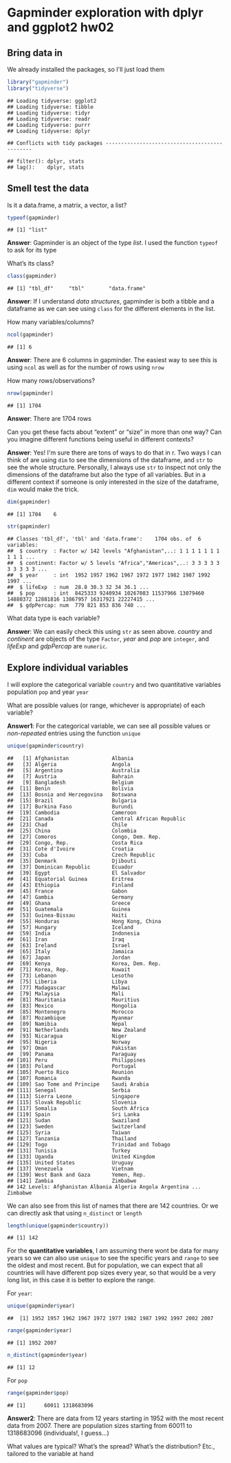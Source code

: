 Gapminder exploration with dplyr and ggplot2 hw02
================

Bring data in
-------------

We already installed the packages, so I'll just load them

``` r
library("gapminder")
library("tidyverse")
```

    ## Loading tidyverse: ggplot2
    ## Loading tidyverse: tibble
    ## Loading tidyverse: tidyr
    ## Loading tidyverse: readr
    ## Loading tidyverse: purrr
    ## Loading tidyverse: dplyr

    ## Conflicts with tidy packages ----------------------------------------------

    ## filter(): dplyr, stats
    ## lag():    dplyr, stats

Smell test the data
-------------------

Is it a data.frame, a matrix, a vector, a list?

``` r
typeof(gapminder)
```

    ## [1] "list"

**Answer**: Gapminder is an object of the type *list*. I used the function `typeof` to ask for its type

What’s its class?

``` r
class(gapminder)
```

    ## [1] "tbl_df"     "tbl"        "data.frame"

**Answer**: If I understand *data structures*, gapminder is both a tibble and a dataframe as we can see using `class` for the different elements in the list.

How many variables/columns?

``` r
ncol(gapminder)
```

    ## [1] 6

**Answer**: There are 6 columns in gapminder. The easiest way to see this is using `ncol` as well as for the number of rows using `nrow`

How many rows/observations?

``` r
nrow(gapminder)
```

    ## [1] 1704

**Answer**: There are 1704 rows

Can you get these facts about “extent” or “size” in more than one way? Can you imagine different functions being useful in different contexts?

**Answer**: Yes! I'm sure there are tons of ways to do that in r. Two ways I can think of are using `dim` to see the dimensions of the dataframe, and `str` to see the whole structure. Personally, I always use `str` to inspect not only the dimensions of the dataframe but also the type of all variables. But in a different context if someone is only interested in the size of the dataframe, `dim` would make the trick.

``` r
dim(gapminder)
```

    ## [1] 1704    6

``` r
str(gapminder)
```

    ## Classes 'tbl_df', 'tbl' and 'data.frame':    1704 obs. of  6 variables:
    ##  $ country  : Factor w/ 142 levels "Afghanistan",..: 1 1 1 1 1 1 1 1 1 1 ...
    ##  $ continent: Factor w/ 5 levels "Africa","Americas",..: 3 3 3 3 3 3 3 3 3 3 ...
    ##  $ year     : int  1952 1957 1962 1967 1972 1977 1982 1987 1992 1997 ...
    ##  $ lifeExp  : num  28.8 30.3 32 34 36.1 ...
    ##  $ pop      : int  8425333 9240934 10267083 11537966 13079460 14880372 12881816 13867957 16317921 22227415 ...
    ##  $ gdpPercap: num  779 821 853 836 740 ...

What data type is each variable?

**Answer**: We can easily check this using `str` as seen above. *country* and *continent* are objects of the type `Factor`, *year* and *pop* are `integer`, and *lifeExp* and *gdpPercap* are `numeric`.

Explore individual variables
----------------------------

I will explore the categorical variable `country` and two quantitative variables population `pop` and year `year`

What are possible values (or range, whichever is appropriate) of each variable?

**Answer1**: For the categorical variable, we can see all possible values or *non-repeated* entries using the function `unique`

``` r
unique(gapminder$country)
```

    ##   [1] Afghanistan              Albania                 
    ##   [3] Algeria                  Angola                  
    ##   [5] Argentina                Australia               
    ##   [7] Austria                  Bahrain                 
    ##   [9] Bangladesh               Belgium                 
    ##  [11] Benin                    Bolivia                 
    ##  [13] Bosnia and Herzegovina   Botswana                
    ##  [15] Brazil                   Bulgaria                
    ##  [17] Burkina Faso             Burundi                 
    ##  [19] Cambodia                 Cameroon                
    ##  [21] Canada                   Central African Republic
    ##  [23] Chad                     Chile                   
    ##  [25] China                    Colombia                
    ##  [27] Comoros                  Congo, Dem. Rep.        
    ##  [29] Congo, Rep.              Costa Rica              
    ##  [31] Cote d'Ivoire            Croatia                 
    ##  [33] Cuba                     Czech Republic          
    ##  [35] Denmark                  Djibouti                
    ##  [37] Dominican Republic       Ecuador                 
    ##  [39] Egypt                    El Salvador             
    ##  [41] Equatorial Guinea        Eritrea                 
    ##  [43] Ethiopia                 Finland                 
    ##  [45] France                   Gabon                   
    ##  [47] Gambia                   Germany                 
    ##  [49] Ghana                    Greece                  
    ##  [51] Guatemala                Guinea                  
    ##  [53] Guinea-Bissau            Haiti                   
    ##  [55] Honduras                 Hong Kong, China        
    ##  [57] Hungary                  Iceland                 
    ##  [59] India                    Indonesia               
    ##  [61] Iran                     Iraq                    
    ##  [63] Ireland                  Israel                  
    ##  [65] Italy                    Jamaica                 
    ##  [67] Japan                    Jordan                  
    ##  [69] Kenya                    Korea, Dem. Rep.        
    ##  [71] Korea, Rep.              Kuwait                  
    ##  [73] Lebanon                  Lesotho                 
    ##  [75] Liberia                  Libya                   
    ##  [77] Madagascar               Malawi                  
    ##  [79] Malaysia                 Mali                    
    ##  [81] Mauritania               Mauritius               
    ##  [83] Mexico                   Mongolia                
    ##  [85] Montenegro               Morocco                 
    ##  [87] Mozambique               Myanmar                 
    ##  [89] Namibia                  Nepal                   
    ##  [91] Netherlands              New Zealand             
    ##  [93] Nicaragua                Niger                   
    ##  [95] Nigeria                  Norway                  
    ##  [97] Oman                     Pakistan                
    ##  [99] Panama                   Paraguay                
    ## [101] Peru                     Philippines             
    ## [103] Poland                   Portugal                
    ## [105] Puerto Rico              Reunion                 
    ## [107] Romania                  Rwanda                  
    ## [109] Sao Tome and Principe    Saudi Arabia            
    ## [111] Senegal                  Serbia                  
    ## [113] Sierra Leone             Singapore               
    ## [115] Slovak Republic          Slovenia                
    ## [117] Somalia                  South Africa            
    ## [119] Spain                    Sri Lanka               
    ## [121] Sudan                    Swaziland               
    ## [123] Sweden                   Switzerland             
    ## [125] Syria                    Taiwan                  
    ## [127] Tanzania                 Thailand                
    ## [129] Togo                     Trinidad and Tobago     
    ## [131] Tunisia                  Turkey                  
    ## [133] Uganda                   United Kingdom          
    ## [135] United States            Uruguay                 
    ## [137] Venezuela                Vietnam                 
    ## [139] West Bank and Gaza       Yemen, Rep.             
    ## [141] Zambia                   Zimbabwe                
    ## 142 Levels: Afghanistan Albania Algeria Angola Argentina ... Zimbabwe

We can also see from this list of names that there are 142 countries. Or we can directly ask that using `n_distinct` or `length`

``` r
length(unique(gapminder$country))
```

    ## [1] 142

For the **quantitative variables**, I am assuming there wont be data for many years so we can also use `unique` to see the specific years and `range` to see the oldest and most recent. But for population, we can expect that all countries will have different pop sizes every year, so that would be a very long list, in this case it is better to explore the range.

For `year`:

``` r
unique(gapminder$year)
```

    ##  [1] 1952 1957 1962 1967 1972 1977 1982 1987 1992 1997 2002 2007

``` r
range(gapminder$year)
```

    ## [1] 1952 2007

``` r
n_distinct(gapminder$year)
```

    ## [1] 12

For `pop`

``` r
range(gapminder$pop)
```

    ## [1]      60011 1318683096

**Answer2**: There are data from 12 years starting in 1952 with the most recent data from 2007. There are population sizes starting from 60011 to 1318683096 (individuals!, I guess...)

What values are typical? What’s the spread? What’s the distribution? Etc., tailored to the variable at hand
